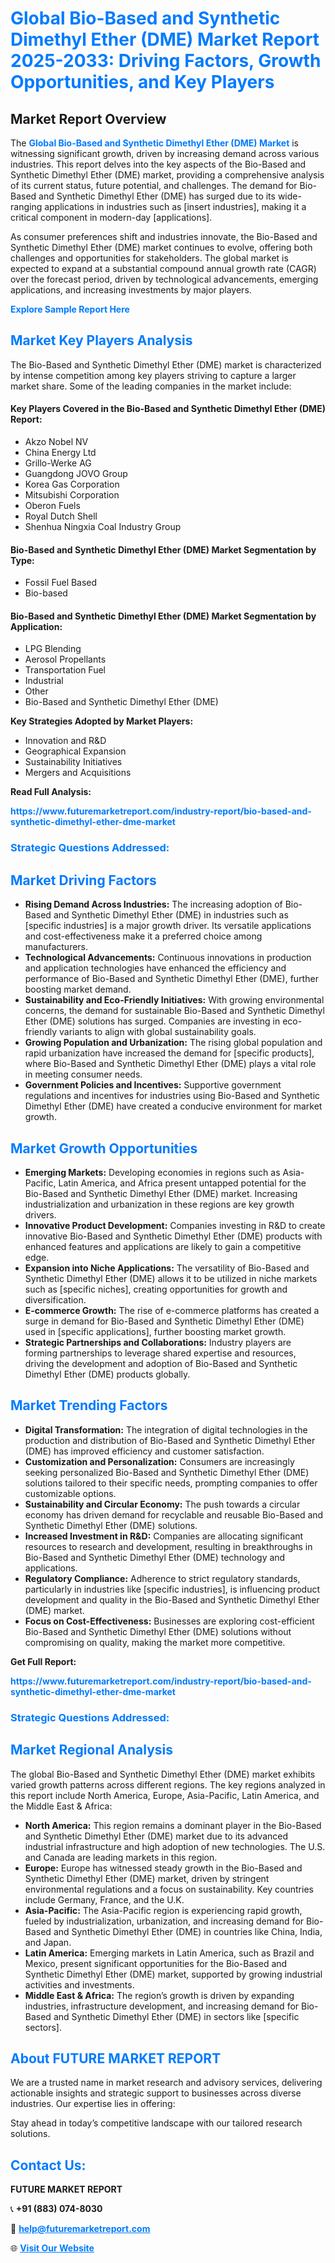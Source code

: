 <h1 style="color: #007BFF;">Global Bio-Based and Synthetic Dimethyl Ether (DME) Market Report 2025-2033: Driving Factors, Growth Opportunities, and Key Players</h1>

<section id="overview">
<h2>Market Report Overview</h2>
<p>The <a href="https://www.futuremarketreport.com/industry-report/bio-based-and-synthetic-dimethyl-ether-dme-market" style="color: #007BFF; text-decoration: none;"><strong>Global Bio-Based and Synthetic Dimethyl Ether (DME) Market</strong></a> is witnessing significant growth, driven by increasing demand across various industries. This report delves into the key aspects of the Bio-Based and Synthetic Dimethyl Ether (DME) market, providing a comprehensive analysis of its current status, future potential, and challenges. The demand for Bio-Based and Synthetic Dimethyl Ether (DME) has surged due to its wide-ranging applications in industries such as [insert industries], making it a critical component in modern-day [applications].</p>
<p>As consumer preferences shift and industries innovate, the Bio-Based and Synthetic Dimethyl Ether (DME) market continues to evolve, offering both challenges and opportunities for stakeholders. The global market is expected to expand at a substantial compound annual growth rate (CAGR) over the forecast period, driven by technological advancements, emerging applications, and increasing investments by major players.</p>
</section>

<section id="overview">
<p><a href="https://www.futuremarketreport.com/request-sample/reportId=120385" style="color: #007BFF; text-decoration: none;"><strong>Explore Sample Report Here</strong></a></p>
</section>

<section id="key-players">
<h2 style="color: #007BFF;">Market Key Players Analysis</h2>
<p>The Bio-Based and Synthetic Dimethyl Ether (DME) market is characterized by intense competition among key players striving to capture a larger market share. Some of the leading companies in the market include:</p>
<h4>Key Players Covered in the Bio-Based and Synthetic Dimethyl Ether (DME) Report:</h4>
<ul><li>Akzo Nobel NV</li><li>China Energy Ltd</li><li>Grillo-Werke AG</li><li>Guangdong JOVO Group</li><li>Korea Gas Corporation</li><li>Mitsubishi Corporation</li><li>Oberon Fuels</li><li>Royal Dutch Shell</li><li>Shenhua Ningxia Coal Industry Group</li></ul>
<h4>Bio-Based and Synthetic Dimethyl Ether (DME) Market Segmentation by Type:</h4>
<ul><li>Fossil Fuel Based</li><li>Bio-based</li></ul>

<h4>Bio-Based and Synthetic Dimethyl Ether (DME) Market Segmentation by Application:</h4>
<ul><li>LPG Blending</li><li>Aerosol Propellants</li><li>Transportation Fuel</li><li>Industrial</li><li>Other</li><li>Bio-Based and Synthetic Dimethyl Ether (DME)</li></ul>
<p><strong>Key Strategies Adopted by Market Players:</strong></p>
<ul>
<li>Innovation and R&D</li>
<li>Geographical Expansion</li>
<li>Sustainability Initiatives</li>
<li>Mergers and Acquisitions</li>
</ul>
</section>

<section>
<p><strong>Read Full Analysis: </strong></p><a href="https://www.futuremarketreport.com/industry-report/bio-based-and-synthetic-dimethyl-ether-dme-market" style="color: #007BFF; text-decoration: none;"><strong>https://www.futuremarketreport.com/industry-report/bio-based-and-synthetic-dimethyl-ether-dme-market</strong></a>
<h3 style="color: #007BFF;">Strategic Questions Addressed:</h3>
</section>

<section id="driving-factors">
<h2 style="color: #007BFF;">Market Driving Factors</h2>
<ul>
<li><strong>Rising Demand Across Industries:</strong> The increasing adoption of Bio-Based and Synthetic Dimethyl Ether (DME) in industries such as [specific industries] is a major growth driver. Its versatile applications and cost-effectiveness make it a preferred choice among manufacturers.</li>
<li><strong>Technological Advancements:</strong> Continuous innovations in production and application technologies have enhanced the efficiency and performance of Bio-Based and Synthetic Dimethyl Ether (DME), further boosting market demand.</li>
<li><strong>Sustainability and Eco-Friendly Initiatives:</strong> With growing environmental concerns, the demand for sustainable Bio-Based and Synthetic Dimethyl Ether (DME) solutions has surged. Companies are investing in eco-friendly variants to align with global sustainability goals.</li>
<li><strong>Growing Population and Urbanization:</strong> The rising global population and rapid urbanization have increased the demand for [specific products], where Bio-Based and Synthetic Dimethyl Ether (DME) plays a vital role in meeting consumer needs.</li>
<li><strong>Government Policies and Incentives:</strong> Supportive government regulations and incentives for industries using Bio-Based and Synthetic Dimethyl Ether (DME) have created a conducive environment for market growth.</li>
</ul>
</section>

<section id="growth-opportunities">
<h2 style="color: #007BFF;">Market Growth Opportunities</h2>
<ul>
<li><strong>Emerging Markets:</strong> Developing economies in regions such as Asia-Pacific, Latin America, and Africa present untapped potential for the Bio-Based and Synthetic Dimethyl Ether (DME) market. Increasing industrialization and urbanization in these regions are key growth drivers.</li>
<li><strong>Innovative Product Development:</strong> Companies investing in R&D to create innovative Bio-Based and Synthetic Dimethyl Ether (DME) products with enhanced features and applications are likely to gain a competitive edge.</li>
<li><strong>Expansion into Niche Applications:</strong> The versatility of Bio-Based and Synthetic Dimethyl Ether (DME) allows it to be utilized in niche markets such as [specific niches], creating opportunities for growth and diversification.</li>
<li><strong>E-commerce Growth:</strong> The rise of e-commerce platforms has created a surge in demand for Bio-Based and Synthetic Dimethyl Ether (DME) used in [specific applications], further boosting market growth.</li>
<li><strong>Strategic Partnerships and Collaborations:</strong> Industry players are forming partnerships to leverage shared expertise and resources, driving the development and adoption of Bio-Based and Synthetic Dimethyl Ether (DME) products globally.</li>
</ul>
</section>

<section id="trending-factors">
<h2 style="color: #007BFF;">Market Trending Factors</h2>
<ul>
<li><strong>Digital Transformation:</strong> The integration of digital technologies in the production and distribution of Bio-Based and Synthetic Dimethyl Ether (DME) has improved efficiency and customer satisfaction.</li>
<li><strong>Customization and Personalization:</strong> Consumers are increasingly seeking personalized Bio-Based and Synthetic Dimethyl Ether (DME) solutions tailored to their specific needs, prompting companies to offer customizable options.</li>
<li><strong>Sustainability and Circular Economy:</strong> The push towards a circular economy has driven demand for recyclable and reusable Bio-Based and Synthetic Dimethyl Ether (DME) solutions.</li>
<li><strong>Increased Investment in R&D:</strong> Companies are allocating significant resources to research and development, resulting in breakthroughs in Bio-Based and Synthetic Dimethyl Ether (DME) technology and applications.</li>
<li><strong>Regulatory Compliance:</strong> Adherence to strict regulatory standards, particularly in industries like [specific industries], is influencing product development and quality in the Bio-Based and Synthetic Dimethyl Ether (DME) market.</li>
<li><strong>Focus on Cost-Effectiveness:</strong> Businesses are exploring cost-efficient Bio-Based and Synthetic Dimethyl Ether (DME) solutions without compromising on quality, making the market more competitive.</li>
</ul>
</section>

<section>
<p><strong>Get Full Report: </strong></p><a href="https://www.futuremarketreport.com/industry-report/bio-based-and-synthetic-dimethyl-ether-dme-market" style="color: #007BFF; text-decoration: none;"><strong>https://www.futuremarketreport.com/industry-report/bio-based-and-synthetic-dimethyl-ether-dme-market</strong></a>
<h3 style="color: #007BFF;">Strategic Questions Addressed:</h3>
</section>


<section id="regional-analysis">
<h2 style="color: #007BFF;">Market Regional Analysis</h2>
<p>The global Bio-Based and Synthetic Dimethyl Ether (DME) market exhibits varied growth patterns across different regions. The key regions analyzed in this report include North America, Europe, Asia-Pacific, Latin America, and the Middle East & Africa:</p>
<ul>
<li><strong>North America:</strong> This region remains a dominant player in the Bio-Based and Synthetic Dimethyl Ether (DME) market due to its advanced industrial infrastructure and high adoption of new technologies. The U.S. and Canada are leading markets in this region.</li>
<li><strong>Europe:</strong> Europe has witnessed steady growth in the Bio-Based and Synthetic Dimethyl Ether (DME) market, driven by stringent environmental regulations and a focus on sustainability. Key countries include Germany, France, and the U.K.</li>
<li><strong>Asia-Pacific:</strong> The Asia-Pacific region is experiencing rapid growth, fueled by industrialization, urbanization, and increasing demand for Bio-Based and Synthetic Dimethyl Ether (DME) in countries like China, India, and Japan.</li>
<li><strong>Latin America:</strong> Emerging markets in Latin America, such as Brazil and Mexico, present significant opportunities for the Bio-Based and Synthetic Dimethyl Ether (DME) market, supported by growing industrial activities and investments.</li>
<li><strong>Middle East & Africa:</strong> The region’s growth is driven by expanding industries, infrastructure development, and increasing demand for Bio-Based and Synthetic Dimethyl Ether (DME) in sectors like [specific sectors].</li>
</ul>
</section>

<footer>
<h2 style="color: #007BFF;">About FUTURE MARKET REPORT</h2>
<p>We are a trusted name in market research and advisory services, delivering actionable insights and strategic support to businesses across diverse industries. Our expertise lies in offering:</p>

<p>Stay ahead in today’s competitive landscape with our tailored research solutions.</p>

<h2 style="color: #007BFF;">Contact Us:</h2>
<p><strong>FUTURE MARKET REPORT</strong></p>
<p>📞 <strong>+91 (883) 074-8030</strong></p>
<p>📧 <strong><a href="mailto:help@futuremarketreport.com" style="color: #007BFF;">help@futuremarketreport.com</a></strong></p>
<p>🌐 <strong><a href="https://www.futuremarketreport.com/" style="color: #007BFF;">Visit Our Website</a></strong></p>
</footer>